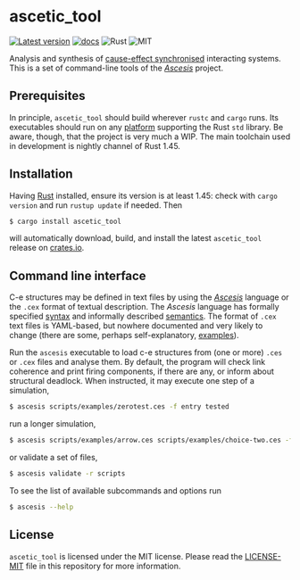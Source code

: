 ascetic_tool
============
[![Latest version](https://img.shields.io/crates/v/ascetic_tool.svg)](https://crates.io/crates/ascetic_tool)
[![docs](https://docs.rs/ascetic_tool/badge.svg)](https://docs.rs/ascetic_tool)
![Rust](https://img.shields.io/badge/rust-nightly-brightgreen.svg)
![MIT](https://img.shields.io/badge/license-MIT-blue.svg)

Analysis and synthesis of [cause-effect
synchronised](https://link.springer.com/book/10.1007/978-3-030-20461-7)
interacting systems.  This is a set of command-line tools of the
[_Ascesis_](https://github.com/k7f/ascesis) project.

## Prerequisites

In principle, `ascetic_tool` should build wherever `rustc` and `cargo`
runs.  Its executables should run on any
[platform](https://forge.rust-lang.org/release/platform-support.html)
supporting the Rust `std` library.  Be aware, though, that the project
is very much a WIP.  The main toolchain used in development is nightly
channel of Rust 1.45.

## Installation

Having [Rust](https://www.rust-lang.org/downloads.html) installed,
ensure its version is at least 1.45: check with `cargo version` and
run `rustup update` if needed.  Then

```bash
$ cargo install ascetic_tool
```

will automatically download, build, and install the latest
`ascetic_tool` release on
[crates.io](https://crates.io/crates/ascetic_tool).

## Command line interface

C-e structures may be defined in text files by using the
[_Ascesis_](https://github.com/k7f/ascesis) language or the `.cex`
format of textual description.  The _Ascesis_ language has formally
specified
[syntax](https://github.com/k7f/ascesis/blob/master/spec/ascesis-syntax.ebnf)
and informally described
[semantics](https://github.com/k7f/ascesis/blob/master/spec/parser-implementation.md).
The format of `.cex` text files is YAML-based, but nowhere documented
and very likely to change (there are some, perhaps self-explanatory,
[examples](../scripts/cex)).

Run the `ascesis` executable to load c-e structures from (one or more)
`.ces` or `.cex` files and analyse them.  By default, the program will
check link coherence and print firing components, if there are any, or
inform about structural deadlock.  When instructed, it may execute one
step of a simulation,

```bash
$ ascesis scripts/examples/zerotest.ces -f entry tested
```

run a longer simulation,

```bash
$ ascesis scripts/examples/arrow.ces scripts/examples/choice-two.ces -f a:3 -x 3
```

or validate a set of files,

```bash
$ ascesis validate -r scripts
```

To see the list of available subcommands and options run

```bash
$ ascesis --help
```

## License

`ascetic_tool` is licensed under the MIT license.  Please read the
[LICENSE-MIT](LICENSE-MIT) file in this repository for more
information.
